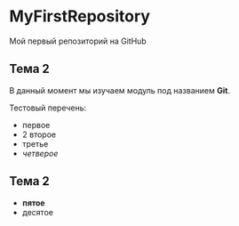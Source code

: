 # MyFirstRepository
Мой первый репозиторий на GitHub
## Тема 2
В данный момент мы изучаем модуль под названием **Git**.

Тестовый перечень:
* первое
* 2 второе
* третье
* *четверое*

## Тема 2
* **пятое**
* десятое